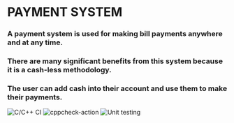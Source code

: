 # PAYMENT SYSTEM

### A payment system is used for making bill payments anywhere and at any time. 
### There are many significant benefits from this system because it is a cash-less methodology. 
### The user can add cash into their account and use them to make their payments.

![C/C++ CI](https://github.com/99002479/Test/workflows/C/C++%20CI/badge.svg)
![cppcheck-action](https://github.com/99002479/Test/workflows/cppcheck-action/badge.svg)
![Unit testing](https://github.com/99002479/Test/workflows/Unit%20testing/badge.svg)
